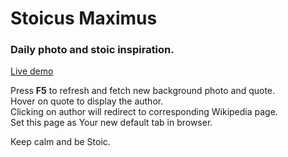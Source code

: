 
# Stoicus Maximus

### Daily photo and stoic inspiration.  
[Live demo](https://stoicusmaximus.netlify.app/)  

Press **F5** to refresh and fetch new background photo and quote.  
Hover on quote to display the author.  
Clicking on author will redirect to corresponding Wikipedia page.  
Set this page as Your new default tab in browser.  

Keep calm and be Stoic.

